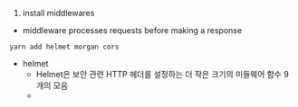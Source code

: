 1. install middlewares
- middleware processes requests before making a response
```
yarn add helmet morgan cors
```
- helmet
	-  Helmet은 보안 관련 HTTP 헤더를 설정하는 더 작은 크기의 미들웨어 함수 9개의 모음
	- 


<!--stackedit_data:
eyJoaXN0b3J5IjpbLTM5ODY5NTg1NiwtMjA4ODc0NjYxMl19
-->